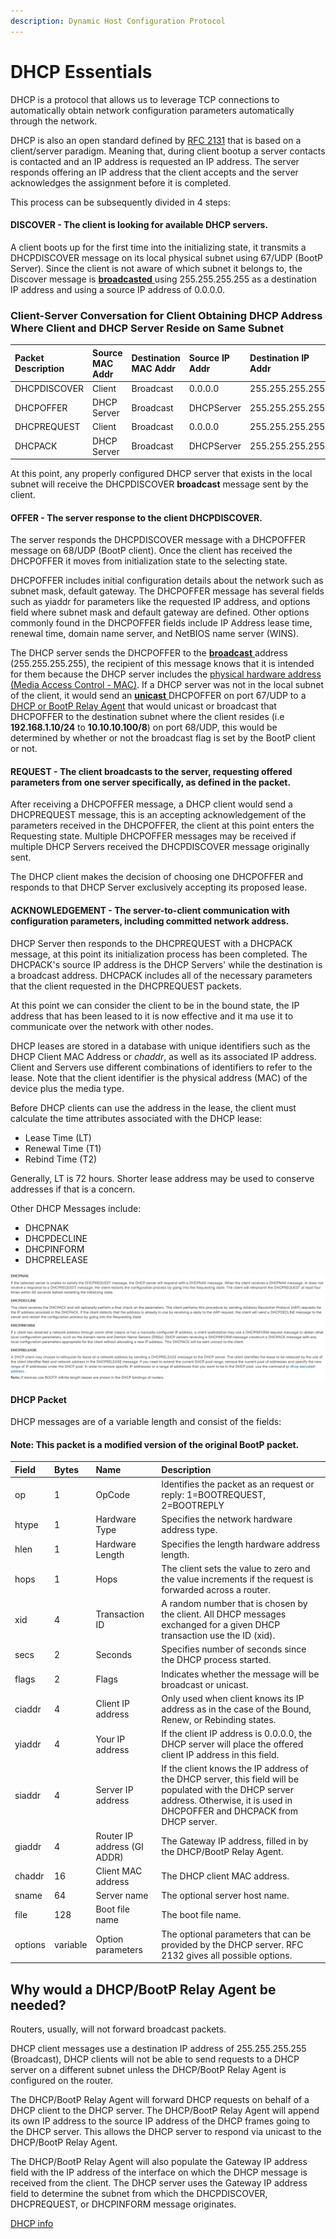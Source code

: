 ```yaml
---
description: Dynamic Host Configuration Protocol
---
```


# DHCP Essentials

DHCP is a protocol that allows us to leverage TCP connections to automatically obtain network configuration parameters automatically through the network. 

DHCP is also an open standard defined by [RFC 2131](https://www.ietf.org/rfc/rfc2131.txt) that is based on a client/server paradigm. Meaning that, during client bootup a server contacts is contacted and an IP address is requested an IP address. The server responds offering an IP address that the client accepts and the server acknowledges the assignment before it is completed. 

This process can be subsequently divided in 4 steps:

#### DISCOVER - The client is looking for available DHCP servers.

A client boots up for the first time into the initializing state, it transmits a DHCPDISCOVER message on its local physical subnet using 67/UDP \(BootP Server\). Since the client is not aware of which subnet it belongs to, the Discover message is [**broadcasted** ](https://tools.ietf.org/html/rfc919)using 255.255.255.255 as a destination IP address and using a source IP address of 0.0.0.0.

### Client-Server Conversation for Client Obtaining DHCP Address Where Client and DHCP Server Reside on Same Subnet

| Packet Description | Source MAC Addr | Destination MAC Addr | Source IP Addr | Destination IP Addr |
| :--- | :--- | :--- | :--- | :--- |
| DHCPDISCOVER | Client | Broadcast | 0.0.0.0 | 255.255.255.255 |
| DHCPOFFER | DHCP Server | Broadcast | DHCPServer | 255.255.255.255 |
| DHCPREQUEST | Client | Broadcast | 0.0.0.0 | 255.255.255.255 |
| DHCPACK | DHCP Server | Broadcast | DHCPServer | 255.255.255.255 |

At this point, any properly configured DHCP server that exists in the local subnet will receive the DHCPDISCOVER **broadcast** message sent by the client. 

#### OFFER - The server response to the client DHCPDISCOVER.

The server responds the DHCPDISCOVER message with a DHCPOFFER message on 68/UDP \(BootP client\). Once the client has received the DHCPOFFER it moves from initialization state to the selecting state.

DHCPOFFER includes initial configuration details about the network such as subnet mask, default gateway. The DHCPOFFER message has several fields such as yiaddr for parameters like the requested IP address, and options field where subnet mask and default gateway are defined. Other options commonly found in the DHCPOFFER fields include IP Address lease time, renewal time, domain name server, and NetBIOS name server \(WINS\). 

The DHCP server sends the DHCPOFFER to the [**broadcast** ](https://tools.ietf.org/html/rfc919)address \(255.255.255.255\), the recipient of this message knows that it is intended for them because the DHCP server includes the [physical hardware address \(Media Access Control - MAC\)](https://standards.ieee.org/content/dam/ieee-standards/standards/web/documents/tutorials/macgrp.pdf). If a DHCP server was not in the local subnet of the client, it would send an [**unicast** ](https://docs.microsoft.com/en-us/previous-versions/windows/it-pro/windows-server-2003/cc736574%28v=ws.10%29?redirectedfrom=MSDN)DHCPOFFER on port 67/UDP to a [DHCP or BootP Relay Agent](https://www.cisco.com/en/US/docs/ios/12_4t/ip_addr/configuration/guide/htdhcpre.html#wp1085232) that would unicast or broadcast that DHCPOFFER to the destination subnet where the client resides \(i.e **192.168.1.10/24** to **10.10.10.100/8**\) on port 68/UDP, this would be determined by whether or not the broadcast flag is set by the BootP client or not. 

#### REQUEST - The client broadcasts to the server, requesting offered parameters from one server specifically, as defined in the packet.

After receiving a DHCPOFFER message, a DHCP client would send a DHCPREQUEST message, this is an accepting acknowledgement of the parameters received in the DHCPOFFER, the client at this point enters the Requesting state. Multiple DHCPOFFER messages may be received if multiple DHCP Servers received the DHCPDISCOVER message originally sent. 

The DHCP client makes the decision of choosing one DHCPOFFER and responds to that DHCP Server exclusively accepting its proposed lease. 

#### ACKNOWLEDGEMENT - The server-to-client communication with configuration parameters, including committed network address.

DHCP Server then responds to the DHCPREQUEST with a DHCPACK message, at this point its initialization process has been completed. The DHCPACK's source IP address is the DHCP Servers' while the destination is a broadcast address. DHCPACK includes all of the necessary parameters that the client requested in the DHCPREQUEST packets. 

At this point we can consider the client to be in the bound state, the IP address that has been leased to it is now effective and it ma use it to communicate over the network with other nodes. 

DHCP leases are stored in a database with unique identifiers such as the DHCP Client MAC Address or _chaddr_, as well as its associated IP address. Client and Servers use different combinations of identifiers to refer to the lease. Note that the client identifier is the physical address \(MAC\) of the device plus the media type.

Before DHCP clients can use the address in the lease, the client must calculate the time attributes associated with the DHCP lease:

* Lease Time \(LT\)
* Renewal Time \(T1\)
* Rebind Time \(T2\)

Generally, LT is 72 hours. Shorter lease address may be used to conserve addresses if that is a concern.

Other DHCP Messages include: 

* DHCPNAK
* DHCPDECLINE
* DHCPINFORM
* DHCPRELEASE

![Other DHCP messages](../../.gitbook/assets/image%20%2860%29.png)

#### DHCP Packet

DHCP messages are of a variable length and consist of the fields:

#### **Note:** This packet is a modified version of the original BootP packet.

| Field | Bytes | Name | Description |
| :--- | :--- | :--- | :--- |
| op | 1 | OpCode | Identifies the packet as an request or reply: 1=BOOTREQUEST, 2=BOOTREPLY |
| htype | 1 | Hardware Type | Specifies the network hardware address type. |
| hlen | 1 | Hardware Length | Specifies the length hardware address length. |
| hops | 1 | Hops | The client sets the value to zero and the value increments if the request is forwarded across a router. |
| xid | 4 | Transaction ID | A random number that is chosen by the client. All DHCP messages exchanged for a given DHCP transaction use the ID \(xid\). |
| secs | 2 | Seconds | Specifies number of seconds since the DHCP process started. |
| flags | 2 | Flags | Indicates whether the message will be broadcast or unicast. |
| ciaddr | 4 | Client IP address | Only used when client knows its IP address as in the case of the Bound, Renew, or Rebinding states. |
| yiaddr | 4 | Your IP address | If the client IP address is 0.0.0.0, the DHCP server will place the offered client IP address in this field. |
| siaddr | 4 | Server IP address | If the client knows the IP address of the DHCP server, this field will be populated with the DHCP server address. Otherwise, it is used in DHCPOFFER and DHCPACK from DHCP server. |
| giaddr | 4 | Router IP address \(GI ADDR\) | The Gateway IP address, filled in by the DHCP/BootP Relay Agent. |
| chaddr | 16 | Client MAC address | The DHCP client MAC address. |
| sname | 64 | Server name | The optional server host name. |
| file | 128 | Boot file name | The boot file name. |
| options | variable | Option parameters | The optional parameters that can be provided by the DHCP server. RFC 2132 gives all possible options. |

## Why would a DHCP/BootP Relay Agent be needed?

Routers, usually, will not forward broadcast packets. 

DHCP client messages use a destination IP address of 255.255.255.255 \(Broadcast\), DHCP clients will not be able to send requests to a DHCP server on a different subnet unless the DHCP/BootP Relay Agent is configured on the router. 

The DHCP/BootP Relay Agent will forward DHCP requests on behalf of a DHCP client to the DHCP server. The DHCP/BootP Relay Agent will append its own IP address to the source IP address of the DHCP frames going to the DHCP server. This allows the DHCP server to respond via unicast to the DHCP/BootP Relay Agent. 

The DHCP/BootP Relay Agent will also populate the Gateway IP address field with the IP address of the interface on which the DHCP message is received from the client. The DHCP server uses the Gateway IP address field to determine the subnet from which the DHCPDISCOVER, DHCPREQUEST, or DHCPINFORM message originates.

[DHCP info ](https://www.cisco.com/c/en/us/support/docs/ip/dynamic-address-allocation-resolution/27470-100.html#understanding)

